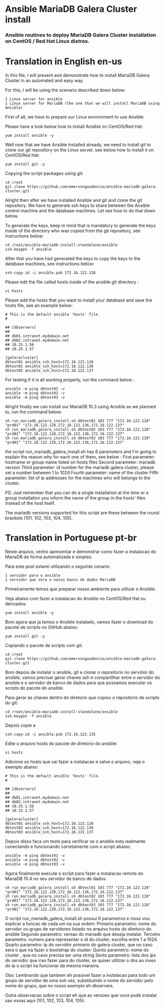 # Ansible MariaDB Galera Cluster install
### Ansible routines to deploy MariaDB Galera Cluster installation on CentOS / Red Hat Linux distros.

# Translation in English en-us

 In this file, I will present and demonstrate how to install MariaDB Galera Cluster in an automated and easy way.

 For this, I will be using the scenario described down below:
 ```
 1 Linux server for ansible
 1 Linux server for MariaDB (the one that we will install MariaDB using Ansible)
 ```

 First of all, we have to prepare our Linux environment to use Ansible

 Please have a look below how to install Ansible on CentOS/Red Hat:
 ```
 yum install ansible -y
 ```
 Well now that we have Ansible installed already, we need to install git to clone our git repository on the Linux server, see below how to install it on CentOS/Red Hat:
 ```
 yum install git -y
 ```

 Copying the script packages using git:
 ```
 cd /root
 git clone https://github.com/emersongaudencio/ansible-mariadb-galera-cluster.git
 ```
 Alright then after we have installed Ansible and git and clone the git repository. We have to generate ssh heys to share between the Ansible control machine and the database machines. Let see how to do that down below.

 To generate the keys, keep in mind that is mandatory to generate the keys inside of the directory who was copied from the git repository, see instructions below:
 ```
 cd /root/ansible-mariadb-install-standalone/ansible
 ssh-keygen -f ansible
 ```
 After that you have had generated the keys to copy the keys to the database machines, see instructions below:
 ```
 ssh-copy-id -i ansible.pub 172.16.122.128
 ```

 Please edit the file called hosts inside of the ansible git directory :
 ```
 vi hosts
 ```
 Please add the hosts that you want to install your database and save the hosts file, see an example below:

 ```
 # This is the default ansible 'hosts' file.
 #

 ## [dbservers]
 ##
 ## db01.intranet.mydomain.net
 ## db02.intranet.mydomain.net
 ## 10.25.1.56
 ## 10.25.1.57

 [galeracluster]
 dbtest01 ansible_ssh_host=172.16.122.128
 dbtest02 ansible_ssh_host=172.16.122.136
 dbtest03 ansible_ssh_host=172.16.122.137
 ```

 For testing if it is all working properly, run the command below :
 ```
 ansible -m ping dbtest01 -v
 ansible -m ping dbtest02 -v
 ansible -m ping dbtest03 -v
 ```

 Alright finally we can install our MariaDB 10.3 using Ansible as we planned to, run the command below:
 ```
 sh run_mariadb_galera_install.sh dbtest01 103 777 "172.16.122.128" "prd01" "172.16.122.128,172.16.122.136,172.16.122.137"  
 sh run_mariadb_galera_install.sh dbtest02 103 777 "172.16.122.128" "prd01" "172.16.122.128,172.16.122.136,172.16.122.137"
 sh run_mariadb_galera_install.sh dbtest03 103 777 "172.16.122.128" "prd01" "172.16.122.128,172.16.122.136,172.16.122.137"
 ```

  the script run_mariadb_galera_install.sh has 6 parameters and I'm going to explain the reason why for each one of them, see below :
  First parameter: hostname or group-name listed on hosts files
  Second parameter: mariadb version
  Third parameter: id number for the mariadb galera cluster, please set a number between 1 to 1024
  Fourth parameter: name of the cluster
  Fifth parameter: list of ip addresses for the machines who will belongs to the cluster.

 PS: Just remember that you can do a single installation at the time or a group installation you inform the name of the group in the hosts' files instead of the host itself.

 The mariadb versions supported for this script are these between the round brackets (101, 102, 103, 104, 105).

# Translation in Portuguese pt-br

Neste arquivo, venho apresentar e demonstrar como fazer a instalacao do MariaDB de forma automatizada e simples.

Para este post estarei utilizando o seguinte cenario:
```
1 servidor para o ansible
1 servidor que sera o nosso banco de dados MariaDB
```

Primeiramente temos que preparar nosso ambiente para utilizar o Ansible.

Veja abaixo com fazer a instalacao do Ansible no CentOS/Red Hat ou derivados:
```
yum install ansible -y
```

Bom agora que ja temos o Ansible instalado, vamos fazer o download do pacote de scripts no GitHub abaixo:
```
yum install git -y
```

Copiando o pacote de scripts com git:
```
cd /root
git clone https://github.com/emersongaudencio/ansible-mariadb-galera-cluster.git
```

Bom depois de instalar o ansible, git e clonar o repositorio no servidor do ansible, vamos precisar gerar chaves ssh e compartilhar entre o servidor do ansible e o servidor de banco de dados para que possamos executar os scripts do pacote do ansible.

Para gerar as chaves dentro do diretorio que copiou o repositorio de scripts do git:
```
cd /root/ansible-mariadb-install-standalone/ansible
ssh-keygen -f ansible
```
Depois copie a
```
ssh-copy-id -i ansible.pub 172.16.122.135
```

Edite o arquivo hosts do pacote de diretorio do ansible:
```
vi hosts
```
Adicione os hosts que vai fazer a instalacao e salve o arquivo, veja o exemplo abaixo:

```
# This is the default ansible 'hosts' file.
#

## [dbservers]
##
## db01.intranet.mydomain.net
## db02.intranet.mydomain.net
## 10.25.1.56
## 10.25.1.57

[galeracluster]
dbtest01 ansible_ssh_host=172.16.122.128
dbtest02 ansible_ssh_host=172.16.122.136
dbtest03 ansible_ssh_host=172.16.122.137
```

Depois disso faca um teste para verificar se o ansible esta realmente conectando e funcionando corretamente com o script abaixo:
```
ansible -m ping dbtest01 -v
ansible -m ping dbtest02 -v
ansible -m ping dbtest03 -v
```

Agora finalmente execute o script para fazer a instalacao remota do MariaDB 10.4 no seu servidor de banco de dados:
```
sh run_mariadb_galera_install.sh dbtest01 103 777 "172.16.122.128" "prd01" "172.16.122.128,172.16.122.136,172.16.122.137"  
sh run_mariadb_galera_install.sh dbtest02 103 777 "172.16.122.128" "prd01" "172.16.122.128,172.16.122.136,172.16.122.137"
sh run_mariadb_galera_install.sh dbtest03 103 777 "172.16.122.128" "prd01" "172.16.122.128,172.16.122.136,172.16.122.137"
```

O script run_mariadb_galera_install.sh possui 6 parametros e nisso vou explicar a funcao de cada um na sua ordem:
Primeiro parametro: nome do servidor ou grupo de servidores listado no arquivo hosts do diretorio do ansible
Segundo parametro: versao do mariadb que deseja instalar.
Terceiro parametro: numero para representar o id do cluster, escolha entre 1 a 1024.
Quarto parametro: ip do servidor primario do galera cluster, que no caso sera o que ira fazer o bootstrap do cluster.
Quinto parametro: nome do cluster , que no caso precisa ser uma string
Sexto parametro: lista dos ips do servidor que irao fazer para do cluster, se quiser utilizar o dns ao inves do ip o script ira funcionar da mesma maneira.

Obs: Lembrando que tambem eh possivel fazer a instalacao para todo um grupo de servidor de uma soh vez, substituindo o nome do servidor pelo nome do grupo, que no nosso exemplo eh dbservers.

Outra observacao sobre o script eh que as versoes que voce pode instalar sao essas aqui (101, 102, 103, 104, 105).
